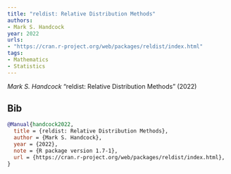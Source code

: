 ```yaml
---
title: "reldist: Relative Distribution Methods"
authors:
- Mark S. Handcock
year: 2022
urls:
- "https://cran.r-project.org/web/packages/reldist/index.html"
tags:
- Mathematics
- Statistics
---
```


<i>Mark S. Handcock</i> <span title="">“reldist: Relative Distribution Methods”</span> (2022) 

## Bib

```bib
@Manual{handcock2022,
  title = {reldist: Relative Distribution Methods},
  author = {Mark S. Handcock},
  year = {2022},
  note = {R package version 1.7-1},
  url = {https://cran.r-project.org/web/packages/reldist/index.html},
}
```
